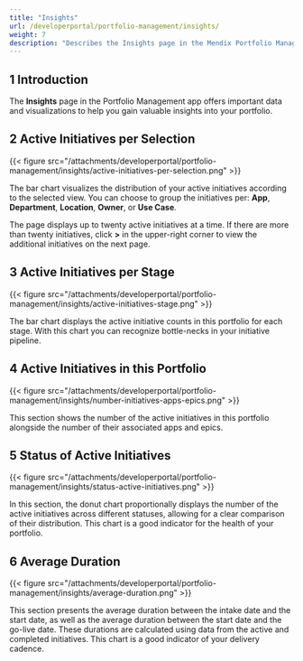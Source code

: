 ```yaml
---
title: "Insights"
url: /developerportal/portfolio-management/insights/
weight: 7
description: "Describes the Insights page in the Mendix Portfolio Management app."
---
```


## 1 Introduction

The **Insights** page in the Portfolio Management app offers important data and visualizations to help you gain valuable insights into your portfolio.

## 2 Active Initiatives per Selection

{{< figure src="/attachments/developerportal/portfolio-management/insights/active-initiatives-per-selection.png" >}}

The bar chart visualizes the distribution of your active initiatives according to the selected view. You can choose to group the initiatives per: **App**, **Department**, **Location**, **Owner**, or **Use Case**.

The page displays up to twenty active initiatives at a time. If there are more than twenty initiatives, click **>** in the upper-right corner to view the additional initiatives on the next page.

## 3 Active Initiatives per Stage

{{< figure src="/attachments/developerportal/portfolio-management/insights/active-initiatives-stage.png" >}}

The bar chart displays the active initiative counts in this portfolio for each stage. With this chart you can recognize bottle-necks in your initiative pipeline.

## 4 Active Initiatives in this Portfolio

{{< figure src="/attachments/developerportal/portfolio-management/insights/number-initiatives-apps-epics.png" >}}

This section shows the number of the active initiatives in this portfolio alongside the number of their associated apps and epics.

## 5 Status of Active Initiatives

{{< figure src="/attachments/developerportal/portfolio-management/insights/status-active-initiatives.png" >}}

In this section, the donut chart proportionally displays the number of the active initiatives across different statuses, allowing for a clear comparison of their distribution. This chart is a good indicator for the health of your portfolio.

## 6 Average Duration

{{< figure src="/attachments/developerportal/portfolio-management/insights/average-duration.png" >}}

This section presents the average duration between the intake date and the start date, as well as the average duration between the start date and the go-live date. These durations are calculated using data from the active and completed initiatives. This chart is a good indicator of your delivery cadence.
